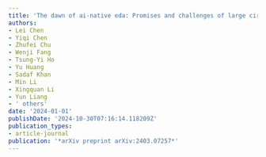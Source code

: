 ```yaml
---
title: 'The dawn of ai-native eda: Promises and challenges of large circuit models'
authors:
- Lei Chen
- Yiqi Chen
- Zhufei Chu
- Wenji Fang
- Tsung-Yi Ho
- Yu Huang
- Sadaf Khan
- Min Li
- Xingquan Li
- Yun Liang
- ' others'
date: '2024-01-01'
publishDate: '2024-10-30T07:16:14.118209Z'
publication_types:
- article-journal
publication: '*arXiv preprint arXiv:2403.07257*'
---
```

